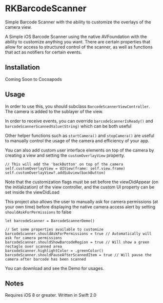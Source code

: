 # RKBarcodeScanner
Simple Barcode Scanner with the ability to customize the overlays of the camera view. 

A Simple iOS Barcode Scanner using the native AVFoundation with the ability to customize
anything you want. There are certain properties that allow for access to structured
control of the scanner, as well as functions that act as notifiers for certain events.

## Installation

Coming Soon to Cocoapods

## Usage

In order to use this, you should subclass `BarcodeScannerViewController`. The camera is
added to the sublayer of the view.

In order to receive events, you can override `barcodeScannerIsReady()` and 
`barcodeScannerScannedValue(String)` which can be both useful

Other helper functions such as `startCamera()` and `stopCamera()` are useful to manually
control the usage of the camera and efficiency of your app.

You can also add custom user interface elements on top of the camera by creating a view
and setting the `customOverlayView` property.
	
	// This will add the 'backButton' on top of the camera
	self.customOverlayView = UIView(frame: self.view.frame)
	self.customOverlayView?.addSubview(backButton)

Note that the customization flags must be set before the viewDidAppear (on the initialization)
of the view controller, and the custom UI property can be set inside the viewDidLoad

This project also allows the user to manually ask for camera permissions (at your own time)
before displaying the native camera access alert by setting `shouldAskForPermissions` to false

    let barcodeScanner = BarcodeScannerDemo()

	// Set some properties available to customize
	barcodeScanner.shouldAskForPermissions = true // Automatically will ask for camera permissions
	barcodeScanner.shouldShowBarcodeRegion = true // Will show a green rectagle over scanned area
	barcodeScanner.highlightColor = .greenColor()
	barcodeScanner.shouldPauseAfterScannedItem = true // Will pause the camera after barcode has been scanned

You can download and see the Demo for usages.

## Notes
Requires iOS 8 or greater. Written in Swift 2.0